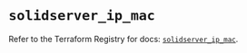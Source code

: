 # `solidserver_ip_mac`

Refer to the Terraform Registry for docs: [`solidserver_ip_mac`](https://registry.terraform.io/providers/efficientip-labs/solidserver/1.1.25/docs/resources/ip_mac).
